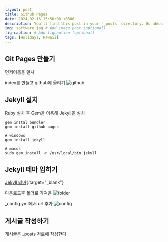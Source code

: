 ```yaml
---
layout: post
title: Github Pages
date: 2024-02-16 15:50:00 +0300
description: You’ll find this post in your `_posts` directory. Go ahead and edit it and re-build the site to see your changes. # Add post description (optional)
img: software.jpg # Add image post (optional)
fig-caption: # Add figcaption (optional)
tags: [Holidays, Hawaii]
---
```


## Git Pages 만들기
 먼저이름을 일치



index를 만들고 github에 올리기
![github]({{site.baseurl}}/assets/img/github-page-index.jpg)


## Jekyll 설치

Ruby 설치 후 Gem을 이용해 Jekyll을 설치


```
gem instal bundler
gem install github-pages

# windows
gem install jekyll

# macos
sudo gem install -n /usr/local/bin jekyll
```


## Jekyll 테마 입히기
[Jekyll 테마](https://jekyllthemes.io/theme/flexible-jekyll/){:target="_blank"}


다운로드후 폴더로 가져옴
![folder]({{site.baseurl}}/assets/img/Jekyll-folder.jpg)

_config.yml에서 url 추가
![config]({{site.baseurl}}/assets/img/Jekyll-config.jpg)

## 게시글 작성하기
게시글은 _posts 경로에 작성한다
